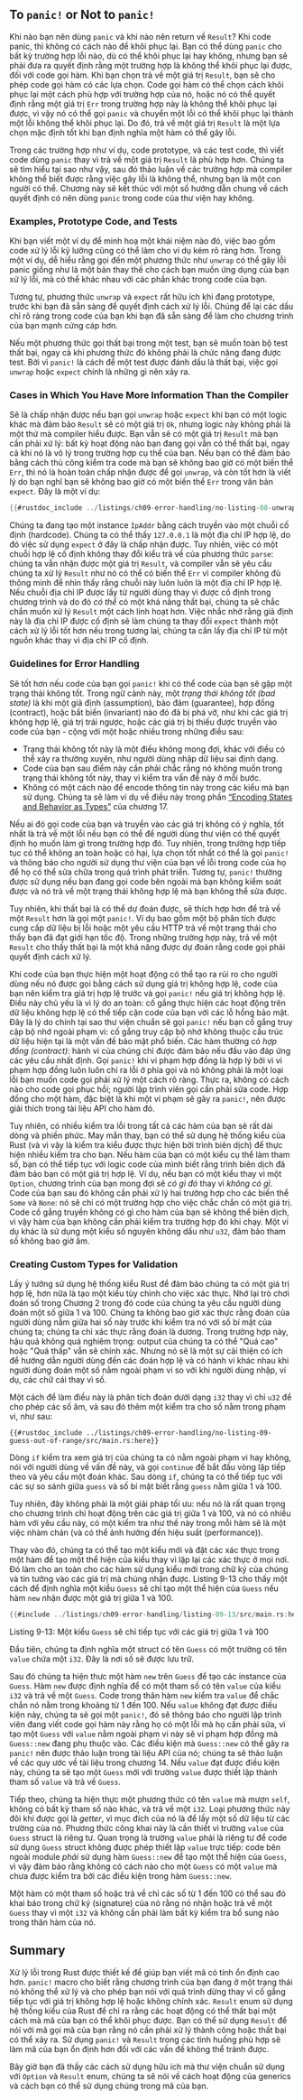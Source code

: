 ## To `panic!` or Not to `panic!`

Khi nào bạn nên dùng `panic` và khi nào nên return về `Result`? Khi code panic,
thì không có cách nào để khôi phục lại. Bạn có thể dùng `panic` cho bất kỳ
trường hợp lỗi nào, dù có thể khôi phục lại hay không, nhưng bạn sẽ phải đưa ra
quyết định rằng một trường hợp là không thể khôi phục lại được, đối với code gọi
hàm. Khi bạn chọn trả về một giá trị `Result`, bạn sẽ cho phép code gọi hàm có
các lựa chọn. Code gọi hàm có thể chọn cách khôi phục lại một cách phù hợp với
trường hợp của nó, hoặc nó có thể quyết định rằng một giá trị `Err` trong trường
hợp này là không thể khôi phục lại được, vì vậy nó có thể gọi `panic` và chuyển
một lỗi có thể khôi phục lại thành một lỗi không thể khôi phục lại. Do đó, trả
về một giá trị `Result` là một lựa chọn mặc định tốt khi bạn định nghĩa một hàm
có thể gây lỗi.

Trong các trường hợp như ví dụ, code prototype, và các test code, thì viết code
dùng `panic` thay vì trả về một giá trị `Result` là phù hợp hơn. Chúng ta sẽ tìm
hiểu tại sao như vậy, sau đó thảo luận về các trường hợp mà compiler không thể
biết được rằng việc gây lỗi là không thể, nhưng bạn là một con người có thể.
Chương này sẽ kết thúc với một số hướng dẫn chung về cách quyết định có nên dùng
`panic` trong code của thư viện hay không.

### Examples, Prototype Code, and Tests

Khi bạn viết một ví dụ để minh hoạ một khái niệm nào đó, việc bao gồm code xử lý
lỗi kỹ lưỡng cũng có thể làm cho ví dụ kém rõ ràng hơn. Trong một ví dụ,
dễ hiểu rằng gọi đến một phương thức như `unwrap` có thể gây lỗi
panic giống như là một bản thay thế cho cách bạn muốn ứng dụng của bạn xử lý
lỗi, mà có thể khác nhau với các phần khác trong code của bạn.

Tương tự, phương thức `unwrap` và `expect` rất hữu ích khi đang prototype,
trước khi bạn đã sẵn sàng để quyết định cách xử lý lỗi. Chúng để lại các dấu
chỉ rõ ràng trong code của bạn khi bạn đã sẵn sàng để làm cho chương trình
của bạn mạnh cứng cáp hơn.

Nếu một phương thức gọi thất bại trong một test, bạn sẽ muốn toàn bộ test thất
bại, ngay cả khi phương thức đó không phải là chức năng đang được test. Bởi
vì `panic!` là cách để một test được đánh dấu là thất bại, việc gọi `unwrap`
hoặc `expect` chính là những gì nên xảy ra.

### Cases in Which You Have More Information Than the Compiler

Sẽ là chấp nhận được nếu bạn gọi `unwrap` hoặc `expect` khi bạn có một logic
khác mà đảm bảo `Result` sẽ có một giá trị `Ok`, nhưng logic này không phải là
một thứ mà compiler hiểu được. Bạn vẫn sẽ có một giá trị `Result` mà bạn cần
phải xử lý: bất kỳ hoạt động nào bạn đang gọi vẫn có thể thất bại, ngay cả
khi nó là vô lý trong trường hợp cụ thể của bạn. Nếu bạn có thể đảm bảo bằng
cách thủ công kiểm tra code mà bạn sẽ không bao giờ có một biến thể `Err`, thì
nó là hoàn toàn chấp nhận được để gọi `unwrap`, và còn tốt hơn là viết lý do
bạn nghĩ bạn sẽ không bao giờ có một biến thể `Err` trong văn bản `expect`.
Đây là một ví dụ:

```rust
{{#rustdoc_include ../listings/ch09-error-handling/no-listing-08-unwrap-that-cant-fail/output.txt}}
```

Chúng ta đang tạo một instance `IpAddr` bằng cách truyền vào một chuỗi cố định (hardcode). Chúng ta có thể thấy `127.0.0.1` là một địa chỉ IP hợp lệ, do đó
việc sử dụng `expect` ở đây là chấp nhận được. Tuy nhiên, việc có một chuỗi hợp
lệ cố định không thay đổi kiểu trả về của phương thức `parse`: chúng ta vẫn
nhận được một giá trị `Result`, và compiler vẫn sẽ yêu cầu chúng ta xử lý
`Result` như nó có thể có biến thể `Err` vì compiler không đủ thông minh để
nhìn thấy rằng chuỗi này luôn luôn là một địa chỉ IP hợp lệ. Nếu chuỗi địa chỉ
IP được lấy từ người dùng thay vì được cố định trong chương trình và do đó
*có thể* có một khả năng thất bại, chúng ta sẽ chắc chắn muốn xử lý `Result` một
cách linh hoạt hơn. Việc nhắc nhở rằng giả định này là địa chỉ IP được cố định
sẽ làm chúng ta thay đổi `expect` thành một cách xử lý lỗi tốt hơn nếu trong
tương lai, chúng ta cần lấy địa chỉ IP từ một nguồn khác thay vì địa chỉ IP cố
định.

### Guidelines for Error Handling

Sẽ tốt hơn nếu code của bạn gọi `panic!` khi có thể code của bạn sẽ gặp một
trạng thái không tốt. Trong ngữ cảnh này, một 
*trạng thái không tốt (bad state)* là khi một giả định (assumption),
bảo đảm (guarantee), hợp đồng (contract), hoặc bất biến (invariant) nào đó đã
bị phá vỡ, như khi các giá trị không hợp lệ, giá trị trái ngược, hoặc các giá
trị bị thiếu được truyền vào code của bạn - cộng với một hoặc nhiều trong những
điều sau:

* Trạng thái không tốt này là một điều không mong đợi, khác với điều có thể
  xảy ra thường xuyên, như người dùng nhập dữ liệu sai định dạng.
* Code của bạn sau điểm này cần phải chắc rằng nó không muốn trong trạng thái
  không tốt này, thay vì kiểm tra vấn đề này ở mỗi bước.
* Không có một cách nào để encode thông tin này trong các kiểu mà bạn sử dụng.
  Chúng ta sẽ làm ví dụ về điều này trong phần [“Encoding States and Behavior
  as Types”][encoding]<!-- ignore --> của chương 17.

Nếu ai đó gọi code của bạn và truyền vào các giá trị không có ý nghĩa, tốt nhất
là trả về một lỗi nếu bạn có thể để người dùng thư viện có thể quyết định họ
muốn làm gì trong trường hợp đó. Tuy nhiên, trong trường hợp tiếp tục có thể
không an toàn hoặc có hại, lựa chọn tốt nhất có thể là gọi `panic!` và thông
báo cho người sử dụng thư viện của bạn về lỗi trong code của họ để họ có thể
sửa chữa trong quá trình phát triển. Tương tự, `panic!` thường được sử dụng nếu
bạn đang gọi code bên ngoài mà bạn không kiểm soát được và nó trả về một trạng
thái không hợp lệ mà bạn không thể sửa được.

Tuy nhiên, khi thất bại là có thể dự đoán được, sẽ thích hợp hơn để trả về một
`Result` hơn là gọi một `panic!`. Ví dụ bao gồm một bộ phân tích được cung cấp
dữ liệu bị lỗi hoặc một yêu cầu HTTP trả về một trạng thái cho thấy bạn đã đạt
giới hạn tốc độ. Trong những trường hợp này, trả về một `Result` cho thấy thất
bại là một khả năng được dự đoán rằng code gọi phải quyết định cách xử lý.

Khi code của bạn thực hiện một hoạt động có thể  tạo ra rủi ro cho người dùng
nếu nó được gọi bằng cách sử dụng giá trị không hợp lệ, code của bạn nên kiểm
tra giá trị hợp lệ trước và gọi `panic!` nếu giá trị không hợp lệ. Điều này
chủ yếu là vì lý do an toàn: cố gắng thực hiện các hoạt động trên dữ liệu không
hợp lệ có thể tiếp cận code của bạn với các lỗ hổng bảo mật. Đây là lý do chính
tại sao thư viện chuẩn sẽ gọi `panic!` nếu bạn cố gắng truy cập bộ nhớ ngoài
phạm vi: cố gắng truy cập bộ nhớ không thuộc cấu trúc dữ liệu hiện tại là một
vấn đề bảo mật phổ biến. Các hàm thường có *hợp đồng (contract)*: hành vi của
chúng chỉ được đảm bảo nếu đầu vào đáp ứng các yêu cầu nhất định. Gọi `panic!`
khi vi phạm hợp đồng là hợp lý bởi vì vi phạm hợp đồng luôn luôn chỉ ra lỗi ở
phía gọi và nó không phải là một loại lỗi bạn muốn code gọi phải xử lý một cách
rõ ràng. Thực ra, không có cách nào cho code gọi phục hồi; người lập trình viên
gọi cần phải sửa code. Hợp đồng cho một hàm, đặc biệt là khi một vi phạm sẽ gây
ra `panic!`, nên được giải thích trong tài liệu API cho hàm đó.

Tuy nhiên, có nhiều kiểm tra lỗi trong tất cả các hàm của bạn sẽ rất dài dòng
và phiền phức. May mắn thay, bạn có thể sử dụng hệ thống kiểu của Rust (và vì
vậy là kiểm tra kiểu được thực hiện bởi trình biên dịch) để thực hiện nhiều
kiểm tra cho bạn. Nếu hàm của bạn có một kiểu cụ thể làm tham số, bạn có thể
tiếp tục với logic code của mình biết rằng trình biên dịch đã đảm bảo bạn có một
giá trị hợp lệ. Ví dụ, nếu bạn có một kiểu thay vì một `Option`, chương trình
của bạn mong đợi sẽ *có gì đó* thay vì *không có gì*. Code của bạn sau đó không
cần phải xử lý hai trường hợp cho các biến thể `Some` và `None`: nó sẽ chỉ có
một trường hợp cho việc chắc chắn có một giá trị. Code cố gắng truyền không có
gì cho hàm của bạn sẽ không thể biên dịch, vì vậy hàm của bạn không cần phải
kiểm tra trường hợp đó khi chạy. Một ví dụ khác là sử dụng một kiểu số nguyên
không dấu như `u32`, đảm bảo tham số không bao giờ âm.

### Creating Custom Types for Validation

Lấy ý tưởng sử dụng hệ thống kiểu Rust để đảm bảo chúng ta có một giá trị hợp
lệ, hơn nữa là tạo một kiểu tùy chỉnh cho việc xác thực. Nhớ lại trò chơi đoán
số trong Chương 2 trong đó code của chúng ta yêu cầu người dùng đoán một số
giữa 1 và 100. Chúng ta không bao giờ xác thực rằng đoán của người dùng nằm
giữa hai số này trước khi kiểm tra nó với số bí mật của chúng ta; chúng ta chỉ
xác thực rằng đoán là dương. Trong trường hợp này, hậu quả không quá nghiêm trọng: output của chúng ta có thể "Quá cao" hoặc "Quá thấp" vẫn sẽ chính xác. Nhưng nó sẽ là một sự cải thiện có ích để hướng dẫn người dùng đến các đoán hợp
lệ và có hành vi khác nhau khi người dùng đoán một số nằm ngoài phạm vi so với
khi người dùng nhập, ví dụ, các chữ cái thay vì số.

Một cách để làm điều này là phân tích đoán dưới dạng `i32` thay vì chỉ `u32` để
cho phép các số âm, và sau đó thêm một kiểm tra cho số nằm trong phạm vi, như
sau:

```rust,ignore
{{#rustdoc_include ../listings/ch09-error-handling/no-listing-09-guess-out-of-range/src/main.rs:here}}
```

Dòng `if` kiểm tra xem giá trị của chúng ta có nằm ngoài phạm vi hay không, nói
với người dùng về vấn đề này, và gọi `continue` để bắt đầu vòng lặp tiếp theo
và yêu cầu một đoán khác. Sau dòng `if`, chúng ta có thể tiếp tục với các
sự so sánh giữa `guess` và số bí mật biết rằng `guess` nằm giữa 1 và 100.

Tuy nhiên, đây không phải là một giải pháp tối ưu: nếu nó là rất quan trọng
cho chương trình chỉ hoạt động trên các giá trị giữa 1 và 100, và nó có nhiều
hàm với yêu cầu này, có một kiểm tra như thế này trong mỗi hàm sẽ là một việc
nhàm chán (và có thể ảnh hưởng đến hiệu suất (performance)).

Thay vào đó, chúng ta có thể tạo một kiểu mới và đặt các xác thực trong một
hàm để tạo một thể hiện của kiểu thay vì lặp lại các xác thực ở mọi nơi. Đó
làm cho an toàn cho các hàm sử dụng kiểu mới trong chữ ký của chúng và tin tưởng
vào các giá trị mà chúng nhận được. Listing 9-13 cho thấy một cách để định nghĩa
một kiểu `Guess` sẽ chỉ tạo một thể hiện của `Guess` nếu hàm `new` nhận được một
giá trị giữa 1 và 100.

<!-- Deliberately not using rustdoc_include here; the `main` function in the
file requires the `rand` crate. We do want to include it for reader
experimentation purposes, but don't want to include it for rustdoc testing
purposes. -->

```rust
{{#include ../listings/ch09-error-handling/listing-09-13/src/main.rs:here}}
```

<span class="caption">Listing 9-13: Một kiểu `Guess` sẽ chỉ tiếp tục với các
giá trị giữa 1 và 100</span>

Đầu tiên, chúng ta định nghĩa một struct có tên `Guess` có một trường có tên
`value` chứa một `i32`. Đây là nơi số sẽ được lưu trữ.

Sau đó chúng ta hiện thưc một hàm `new` trên `Guess` để tạo các instance
của `Guess`. Hàm `new` được định nghĩa để có một tham số có tên `value` của kiểu
`i32` và trả về một `Guess`. Code trong thân hàm `new` kiểm tra `value` để chắc
chắn nó nằm trong khoảng từ 1 đến 100. Nếu `value` không đạt được điều kiện này,
chúng ta sẽ gọi một `panic!`, đó sẽ thông báo cho người lập trình viên đang viết
code gọi hàm này rằng họ có một lỗi mà họ cần phải sửa, vì tạo một `Guess` với
`value` nằm ngoài phạm vi này sẽ vi phạm hợp đồng mà `Guess::new` đang phụ thuộc
vào. Các điều kiện mà `Guess::new` có thể gây ra `panic!` nên được thảo luận
trong tài liệu API của nó; chúng ta sẽ thảo luận về các quy ước về tài liệu
trong chương 14. Nếu `value` đạt được điều kiện này, chúng ta sẽ tạo một
`Guess` mới với trường `value` được thiết lập thành tham số `value` và trả về
`Guess`.

Tiếp theo, chúng ta hiện thực một phương thức có tên `value` mà mượn `self`,
không có bất kỳ tham số nào khác, và trả về một `i32`. Loại phương thức này
đôi khi được gọi là *getter*, vì mục đích của nó là để lấy một số dữ liệu từ
các trường của nó. Phương thức công khai này là cần thiết vì trường `value` của
`Guess` struct là riêng tư. Quan trọng là trường `value` phải là riêng tư để
code sử dụng `Guess` struct không được phép thiết lập `value` trực tiếp: code
bên ngoài module *phải* sử dụng hàm `Guess::new` để tạo một thể hiện của
`Guess`, vì vậy đảm bảo rằng không có cách nào cho một `Guess` có một `value`
mà chưa được kiểm tra bởi các điều kiện trong hàm `Guess::new`.

Một hàm có một tham số hoặc trả về chỉ các số từ 1 đến 100 có thể sau đó khai
báo trong chữ ký (signature) của nó rằng nó nhận hoặc trả về một `Guess` thay
vì một `i32` và không cần phải làm bất kỳ kiểm tra bổ sung nào trong thân hàm
của nó.

## Summary

Xử lý lỗi trong Rust được thiết kế để giúp bạn viết mã có tính ổn định cao hơn.
`panic!` macro cho biết rằng chương trình của bạn đang ở một trạng thái nó không
thể xử lý và cho phép bạn nói với quá trình dừng thay vì cố gắng tiếp tục với
giá trị không hợp lệ hoặc không chính xác. `Result` enum sử dụng hệ thống kiểu của Rust để chỉ ra rằng các hoạt động có thể thất bại một cách mà mã của bạn có
thể khôi phục được. Bạn có thể sử dụng `Result` để nói với mã gọi mã của bạn
rằng nó cần phải xử lý thành công hoặc thất bại có thể xảy ra. Sử dụng `panic!`
và `Result` trong các tình huống phù hợp sẽ làm mã của bạn ổn định hơn đối với các vấn đề không thể tránh được.

Bây giờ bạn đã thấy các cách sử dụng hữu ích mà thư viện chuẩn sử dụng với
`Option` và `Result` enum, chúng ta sẽ nói về cách hoạt động của generics và
cách bạn có thể sử dụng chúng trong mã của bạn.

[encoding]: ch17-03-oo-design-patterns.html#encoding-states-and-behavior-as-types
